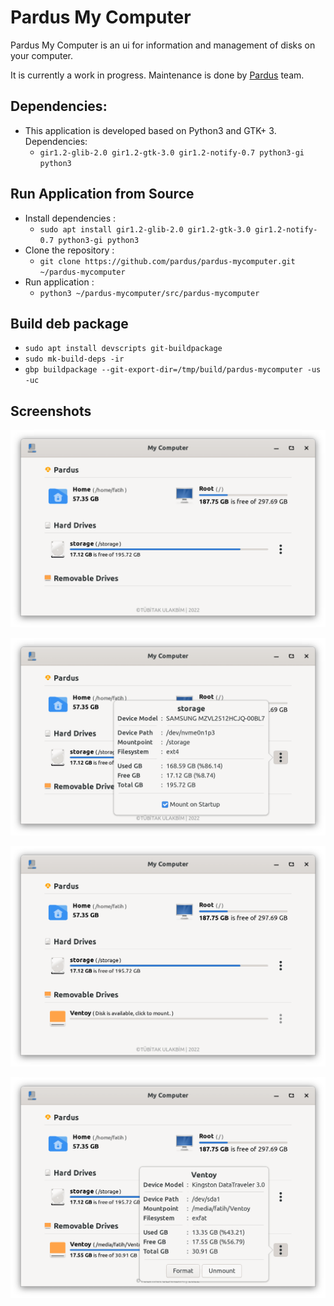 # Pardus My Computer

Pardus My Computer is an ui for information and management of disks on your computer.

It is currently a work in progress. Maintenance is done by <a href="https://www.pardus.org.tr/">Pardus</a> team.

## Dependencies:

* This application is developed based on Python3 and GTK+ 3. Dependencies:
   - ```gir1.2-glib-2.0 gir1.2-gtk-3.0 gir1.2-notify-0.7 python3-gi python3```

## Run Application from Source

* Install dependencies :
    * ```sudo apt install gir1.2-glib-2.0 gir1.2-gtk-3.0 gir1.2-notify-0.7 python3-gi python3```
* Clone the repository :
    * ```git clone https://github.com/pardus/pardus-mycomputer.git ~/pardus-mycomputer```
* Run application :
    * ```python3 ~/pardus-mycomputer/src/pardus-mycomputer```

## Build deb package

* `sudo apt install devscripts git-buildpackage`
* `sudo mk-build-deps -ir`
* `gbp buildpackage --git-export-dir=/tmp/build/pardus-mycomputer -us -uc`

## Screenshots

![Pardus My Computer 1](screenshots/pardus-mycomputer-1.png)

![Pardus My Computer 2](screenshots/pardus-mycomputer-2.png)

![Pardus My Computer 3](screenshots/pardus-mycomputer-3.png)

![Pardus My Computer 4](screenshots/pardus-mycomputer-4.png)
